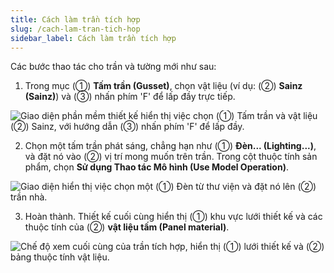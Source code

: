 ```yaml
---
title: Cách làm trần tích hợp
slug: /cach-lam-tran-tich-hop
sidebar_label: Cách làm trần tích hợp
---
```


Các bước thao tác cho trần và tường mới như sau:

1. Trong mục (①) **Tấm trần (Gusset)**, chọn vật liệu (ví dụ: (②) **Sainz (Sainz)**) và (③) nhấn phím 'F' để lấp đầy trực tiếp.

![Giao diện phần mềm thiết kế hiển thị việc chọn (①) Tấm trần và vật liệu (②) Sainz, với hướng dẫn (③) nhấn phím 'F' để lấp đầy.](https://storage.googleapis.com/jegavn_kb/images/4bee28f4-c19e-4dea-a0c6-90ddcc0d2743.png)

2. Chọn một tấm trần phát sáng, chẳng hạn như (①) **Đèn... (Lighting...)**, và đặt nó vào (②) vị trí mong muốn trên trần. Trong cột thuộc tính sản phẩm, chọn **Sử dụng Thao tác Mô hình (Use Model Operation)**.

![Giao diện hiển thị việc chọn một (①) Đèn từ thư viện và đặt nó lên (②) trần nhà.](https://storage.googleapis.com/jegavn_kb/images/fd2b3112-778e-48a8-a292-0928090fca93.png)

3. Hoàn thành. Thiết kế cuối cùng hiển thị (①) khu vực lưới thiết kế và các thuộc tính của (②) **vật liệu tấm (Panel material)**.

![Chế độ xem cuối cùng của trần tích hợp, hiển thị (①) lưới thiết kế và (②) bảng thuộc tính vật liệu.](https://storage.googleapis.com/jegavn_kb/images/906b185b-8332-45a0-abe0-aa778c5d4450.png)